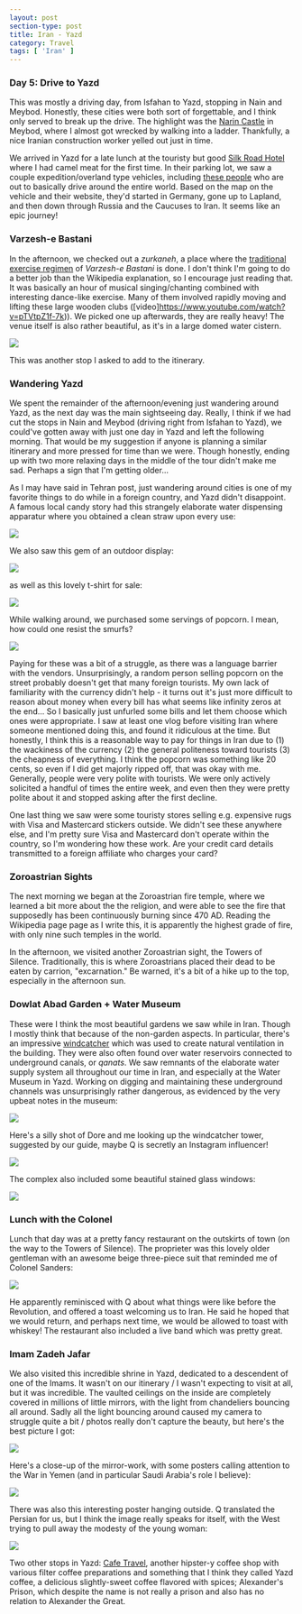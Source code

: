 ```yaml
---
layout: post
section-type: post
title: Iran - Yazd
category: Travel
tags: [ 'Iran' ]
---
```


### Day 5: Drive to Yazd

This was mostly a driving day, from Isfahan to Yazd, stopping in Nain and Meybod. 
Honestly, these cities were both sort of forgettable, and I think only served to break 
up the drive. The highlight was the 
[Narin Castle](https://en.wikipedia.org/wiki/Narin_Qal%27eh)
in Meybod, where I almost got wrecked by walking into a ladder. Thankfully,
a nice Iranian construction worker yelled out just in time.

We arrived in Yazd for a late lunch at the touristy but good
[Silk Road Hotel](https://www.tripadvisor.com/Hotel_Review-g303962-d734943-Reviews-Silk_Road_Hotel-Yazd_Yazd_Province.html)
where I had camel meat for the first time. In their parking lot, we saw a couple 
expedition/overland type vehicles, including 
[these people](https://www.to-the-worlds-end.com/) who are out to basically
drive around the entire world. Based on the map on the vehicle and their website, they'd
started in Germany, gone up to Lapland, and then down through Russia and the Caucuses to 
Iran. It seems like an epic journey! 

### Varzesh-e Bastani

In the afternoon, we checked out a *zurkaneh*, a place where the 
[traditional exercise regimen](https://en.wikipedia.org/wiki/Pahlevani_and_zoorkhaneh_rituals)
of *Varzesh-e Bastani* is done. I don't think
I'm going to do a better job than the Wikipedia explanation, so I encourage just reading that.
It was basically an hour of musical singing/chanting combined with interesting dance-like 
exercise. Many of them involved rapidly moving and lifting these large wooden clubs ([video]https://www.youtube.com/watch?v=pTVtpZ1f-7k)). We picked one up afterwards, they are really heavy! The venue itself is also rather beautiful, as it's in a large domed water cistern.

![](https://lh3.googleusercontent.com/DVWEJR7eFJNDwE_U18iqQNnabQ2TlLudtth0IThElud3f7ts04WHQt2nvNT9ip2rdH9HP7NWXDFt7B_kL8on2F7ZGfRe9V-hI4aEnobZu0em_TBVEAHq87E82YrcjcENraXhk8k9Iw=w2400)

This was another stop I asked to add to the itinerary.

### Wandering Yazd

We spent the remainder of the afternoon/evening just wandering around Yazd, as the next day
was the main sightseeing day. Really, I think if we had cut the stops in Nain and Meybod 
(driving right from Isfahan to Yazd), we could've gotten away with just one day in Yazd and left the following morning. That would be my suggestion if anyone is planning a similar itinerary 
and more pressed for time than we were. Though honestly, ending up with two more relaxing days in the middle of the tour didn't make me sad. Perhaps a sign that I'm getting older... 

As I may have said in Tehran post, just wandering around cities is one of my favorite things to do while in a foreign country, and Yazd didn't disappoint. A famous local candy story had this strangely elaborate water dispensing apparatur where you obtained a clean straw upon every use:

![](https://lh3.googleusercontent.com/MOKLoXLfz4ug155DUpHMJ6EG_v1aAqWDrPBwgTFg3McCwFsON2aGGWH9BP6AqiaR_zi4WMCK-hWJTMn_K9rYP6LPRddlqh4XDfvSYCyIkj6OZS0zX6202zUbXtFuoNUU_YkXqXDsHg=w2400)

We also saw this gem of an outdoor display:

![](https://lh3.googleusercontent.com/CaH5Tr_zLLW_yiZfCIfpYK6Usu1SVKn3aSr5nRKP5NS8x62-pfDvVSFO7bCYBlphfY0NBknExnH-VqnG8AbPS-JpwFuCIsU4fkmNuZEQ_GBDPy3e0t51gMpDx9UOkZuFXNxCw6jFCg=w2400)

as well as this lovely t-shirt for sale:

![](https://lh3.googleusercontent.com/Gz9qcJoQFqLnuuPFIcw6B0l37jEf0WxttcKzS0zAxJMmwo4YmwQRdJIf4n3Pb-mSHQuliCH6NzhPK_E6mhbuBzn3vnZtnZMi9An6LWtwnd5q6Aaibdqz3r4Bt28WX6La1lw39lTnyA=w2400)

While walking around, we purchased some servings of popcorn. I mean, how could one resist the smurfs?

![](https://lh3.googleusercontent.com/fu9MArPDzYKLkDhZCkrQEUCefPZja0qe2K73Ga13sOFdJ_HZ1i804tcTyG7I-lW52eBrxS4A2-36QSO81NtIK8qCx0hSBXUHGL0cX-lrHnBELFTMS6V283iHsCuR_pHA5YA7P8o6Ew=w2400)

Paying for these was a bit of a struggle, as there was a language barrier with the vendors. Unsurprisingly, a random person selling popcorn on the street probably doesn't get
that many foreign tourists. My own lack of familiarity with the currency didn't help - it turns out it's just more difficult to reason about money when every bill has what seems like infinity
zeros at the end... So I basically just unfurled some bills and let them 
choose which ones were appropriate. I saw at least one vlog before visiting Iran where someone mentioned doing this, and found it ridiculous at the time. But honestly, I think this is a reasonable way to pay for things in Iran due to (1) the wackiness of the currency (2) the general politeness toward tourists (3) the cheapness of everything. I think the popcorn was something like 20 cents, so even if I did get majorly ripped off, that was okay with me.
Generally, people were very polite with tourists. We were only actively solicited a handful of times the entire week, and even then they were pretty polite about it and stopped asking after the first decline.

One last thing we saw were some touristy stores selling e.g. expensive rugs with Visa and Mastercard stickers outside. We didn't see these anywhere else, and I'm pretty sure
Visa and Mastercard don't operate within the country, so I'm wondering how these work. Are your
credit card details transmitted to a foreign affiliate who charges your card? 

### Zoroastrian Sights

The next morning we began at the Zoroastrian fire temple, where we learned a bit more about the the religion, and were able to see the fire that supposedly has been continuously burning since 470 AD. Reading the Wikipedia page page as I write this, it is apparently the 
highest grade of fire, with only nine such temples in the world. 

In the afternoon, we visited another Zoroastrian sight, the Towers of Silence. Traditionally,
this is where Zoroastrians placed their dead to be eaten by carrion, "excarnation." Be warned,
it's a bit of a hike up to the top, especially in the afternoon sun. 

### Dowlat Abad Garden + Water Museum

These were I think the most beautiful gardens we saw while in Iran. Though I mostly think that 
because of the non-garden aspects. In particular, there's an impressive 
[windcatcher](https://en.wikipedia.org/wiki/Windcatcher)
which was used to create natural ventilation in the building. They were also often found over
water reservoirs connected to underground canals, or *qanats*. We saw remnants of the elaborate water supply system all throughout our time in Iran, and especially at the Water Museum in Yazd.
Working on digging and maintaining these underground channels was unsurprisingly rather dangerous, as evidenced by the very upbeat notes in the museum:

![](https://lh3.googleusercontent.com/64UGLFMG8j9530fgTYAntVMOUO6rkL0DDQPAxDtOxg1p3HaN9x7PJATbCZaiTggfEBb6mvOkDcJf3SIt3tv_KD9RFuAtkntS0459_IXvxQgXiSkBtZsmEjFFfGi6teFMGvjlKIjQJQ=w2400)

Here's a silly shot of Dore and me 
looking up the windcatcher tower, suggested by our guide, maybe Q is secretly an Instagram influencer!

![](https://lh3.googleusercontent.com/kaX_ulPRJvEPOXzik_3KVXyhNG5mmfUQSw29y5c2I3KAvpd-t3dd3Jo_OpzIYLBbSpg77nxEk_SeYqM_SFHfBGh00Dco3tUUKxBFA4OwEsvg6kN6OVvU9I7d8vk5WlgGRrCxN-e32Q=w2400)

The complex also included some beautiful stained glass windows:

![](https://lh3.googleusercontent.com/tV0_yDBVdr2cmEZ8DbzKfc4nSdPGpWatzO_eiadoQfxhLowm7nxbmsUHMsY9LoK3Kq4cgstZXgia07G9lf71JsagzbGQguaYUd1UwWdnIi0k9kGOgyDEZerDD7BFw7UmcquabfZkUw=w2400)


### Lunch with the Colonel

Lunch that day was at a pretty fancy restaurant on the outskirts of town (on the way to the Towers of Silence). The proprieter was this lovely older gentleman with an awesome beige three-piece suit that reminded me of Colonel Sanders:

![](https://lh3.googleusercontent.com/JLt6xb5xKPp2B6LRDmSx3vfa5sby29ownzZn_vE9HQLUaZ0ed40mIyKAjTnvm0tEuq7nT3YRHXHrB1-_dljNh67HSbXyKO5CdCpG50VA76A-bBNH9jraZHDNtTx30fiCEsccoqn3kw=w2400)

He apparently reminisced with Q about what things were like before the Revolution, and offered a toast welcoming us to Iran. He said he hoped that we would return, and perhaps next time, we would be allowed to toast with whiskey! The restaurant also included a live band which was pretty great.

### Imam Zadeh Jafar

We also visited this incredible shrine in Yazd, dedicated to a descendent of one of the Imams. 
It wasn't on our itinerary / I wasn't expecting to visit at all, but it was incredible. 
The vaulted ceilings on the inside are completely covered in millions of little mirrors, with the light from chandeliers bouncing all around. Sadly all the light bouncing around caused my camera to struggle quite a bit / photos really don't capture the beauty, but here's the best 
picture I got:

![](https://lh3.googleusercontent.com/MTsx8hWAyVihJWAiqLi5dMjnCMD4FH4gbtO758-UhGJlQUHFPX13EQ3kuziVg7ErH1nFFzKbyQKylUs302aKjTJg0gP_v_8QX12QXa4C3kdHRLC37BYlrrprQYo0n_yjID_jXO6qUA=w2400)

Here's a close-up of the mirror-work, with some posters calling attention to the War in Yemen (and in particular Saudi Arabia's role I believe):

![](https://lh3.googleusercontent.com/3KmhgI-1H5L7d41Bw8XbO_C1TpozN5pPr3PtK2K2qnaeeAu5sACf-uAsVOLGJ8-0bQ9mhdWOnRBFvuFrMXHFA6vKUkaFgYpkGDTCnomfavv7Y_UgL9LpLyFn_rSByoYmuei9gRy1-Q=w2400)

There was also this interesting poster hanging outside. Q translated the Persian for us, but I think the image really speaks for itself, with the West trying to pull away the modesty of the young woman:

![](https://lh3.googleusercontent.com/qqjjzQAyBRD-Rfomj5gyUxbmENxFA7x4QRvlTjNWTB5rx80UDRsFm3nE7YQcsM2yjKZCuoBBSrJ9mi0Et7ZNhQsQmko86vJtX9adlJdo4JoKjJ1m5VJy6jTe9Xy3TMRGlrjoibKfUg=w2400)

Two other stops in Yazd: [Cafe Travel](https://www.tripadvisor.com/Restaurant_Review-g303962-d12976479-Reviews-Cafe_Travel-Yazd_Yazd_Province.html), another hipster-y coffee shop with various filter coffee preparations and something that I think they called Yazd coffee, a delicious slightly-sweet coffee
flavored with spices; Alexander's Prison, which despite the name is not really a prison and also has no relation to Alexander the Great.